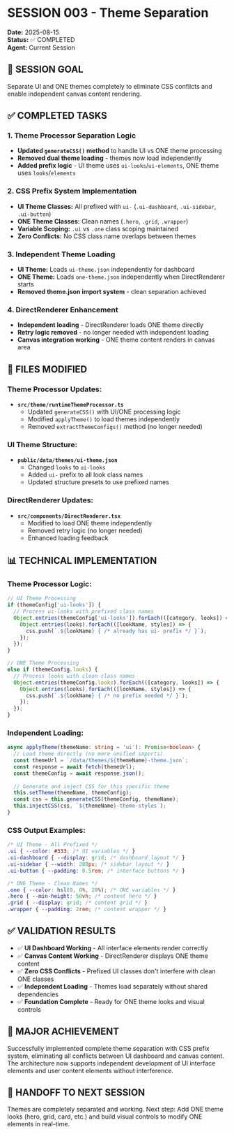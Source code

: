 # SESSION 003 - Theme Separation

**Date:** 2025-08-15  
**Status:** ✅ COMPLETED  
**Agent:** Current Session  

## 🎯 **SESSION GOAL**
Separate UI and ONE themes completely to eliminate CSS conflicts and enable independent canvas content rendering.

## ✅ **COMPLETED TASKS**

### **1. Theme Processor Separation Logic**
- **Updated `generateCSS()` method** to handle UI vs ONE theme processing
- **Removed dual theme loading** - themes now load independently
- **Added prefix logic** - UI theme uses `ui-looks`/`ui-elements`, ONE theme uses `looks`/`elements`

### **2. CSS Prefix System Implementation**
- **UI Theme Classes:** All prefixed with `ui-` (`.ui-dashboard`, `.ui-sidebar`, `.ui-button`)
- **ONE Theme Classes:** Clean names (`.hero`, `.grid`, `.wrapper`)
- **Variable Scoping:** `.ui` vs `.one` class scoping maintained
- **Zero Conflicts:** No CSS class name overlaps between themes

### **3. Independent Theme Loading**
- **UI Theme:** Loads `ui-theme.json` independently for dashboard
- **ONE Theme:** Loads `one-theme.json` independently when DirectRenderer starts
- **Removed theme.json import system** - clean separation achieved

### **4. DirectRenderer Enhancement**
- **Independent loading** - DirectRenderer loads ONE theme directly
- **Retry logic removed** - no longer needed with independent loading
- **Canvas integration working** - ONE theme content renders in canvas area

## 🔧 **FILES MODIFIED**

### **Theme Processor Updates:**
- **`src/theme/runtimeThemeProcessor.ts`**
  - Updated `generateCSS()` with UI/ONE processing logic
  - Modified `applyTheme()` to load themes independently
  - Removed `extractThemeConfigs()` method (no longer needed)

### **UI Theme Structure:**
- **`public/data/themes/ui-theme.json`**
  - Changed `looks` to `ui-looks` 
  - Added `ui-` prefix to all look class names
  - Updated structure presets to use prefixed names

### **DirectRenderer Updates:**
- **`src/components/DirectRenderer.tsx`**
  - Modified to load ONE theme independently
  - Removed retry logic (no longer needed)
  - Enhanced loading feedback

## 📊 **TECHNICAL IMPLEMENTATION**

### **Theme Processor Logic:**
```typescript
// UI Theme Processing
if (themeConfig['ui-looks']) {
  // Process ui-looks with prefixed class names
  Object.entries(themeConfig['ui-looks']).forEach(([category, looks]) => {
    Object.entries(looks).forEach(([lookName, styles]) => {
      css.push(`.${lookName} { /* already has ui- prefix */ }`);
    });
  });
}

// ONE Theme Processing  
else if (themeConfig.looks) {
  // Process looks with clean class names
  Object.entries(themeConfig.looks).forEach(([category, looks]) => {
    Object.entries(looks).forEach(([lookName, styles]) => {
      css.push(`.${lookName} { /* no prefix needed */ }`);
    });
  });
}
```

### **Independent Loading:**
```typescript
async applyTheme(themeName: string = 'ui'): Promise<boolean> {
  // Load theme directly (no more unified imports)
  const themeUrl = `/data/themes/${themeName}-theme.json`;
  const response = await fetch(themeUrl);
  const themeConfig = await response.json();
  
  // Generate and inject CSS for this specific theme
  this.setTheme(themeName, themeConfig);
  const css = this.generateCSS(themeConfig, themeName);
  this.injectCSS(css, `${themeName}-theme-styles`);
}
```

### **CSS Output Examples:**
```css
/* UI Theme - All Prefixed */
.ui { --color: #333; /* UI variables */ }
.ui-dashboard { --display: grid; /* dashboard layout */ }
.ui-sidebar { --width: 280px; /* sidebar layout */ }
.ui-button { --padding: 0.5rem; /* interface buttons */ }

/* ONE Theme - Clean Names */
.one { --color: hsl(0, 0%, 20%); /* ONE variables */ }
.hero { --min-height: 50vh; /* content hero */ }
.grid { --display: grid; /* content grid */ }
.wrapper { --padding: 2rem; /* content wrapper */ }
```

## ✅ **VALIDATION RESULTS**
- ✅ **UI Dashboard Working** - All interface elements render correctly
- ✅ **Canvas Content Working** - DirectRenderer displays ONE theme content
- ✅ **Zero CSS Conflicts** - Prefixed UI classes don't interfere with clean ONE classes
- ✅ **Independent Loading** - Themes load separately without shared dependencies
- ✅ **Foundation Complete** - Ready for ONE theme looks and visual controls

## 🎉 **MAJOR ACHIEVEMENT**
Successfully implemented complete theme separation with CSS prefix system, eliminating all conflicts between UI dashboard and canvas content. The architecture now supports independent development of UI interface elements and user content elements without interference.

## 🎯 **HANDOFF TO NEXT SESSION**
Themes are completely separated and working. Next step: Add ONE theme looks (hero, grid, card, etc.) and build visual controls to modify ONE elements in real-time.